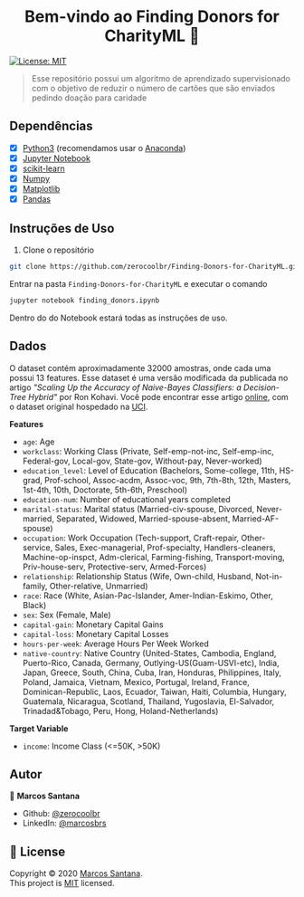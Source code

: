 
<h1 align="center">Bem-vindo ao Finding Donors for CharityML 👋</h1>
<p>
  <a href="LICENSE" target="_blank">
    <img alt="License: MIT" src="https://img.shields.io/badge/License-MIT-green.svg" />
  </a>
</p>

> Esse repositório possui um algoritmo de aprendizado supervisionado com o objetivo de reduzir o número de cartões que são enviados pedindo doação para caridade

## Dependências

- [x] [Python3](https://www.python.org/downloads/) (recomendamos usar o [Anaconda](https://www.anaconda.com/))
- [x] [Jupyter Notebook](https://jupyter.org/)
- [x] [scikit-learn](http://scikit-learn.org/stable/)
- [x] [Numpy](https://numpy.org/)
- [x] [Matplotlib](https://matplotlib.org/)
- [x] [Pandas](https://pandas.pydata.org/)

## Instruções de Uso

1. Clone o repositório
```sh
git clone https://github.com/zerocoolbr/Finding-Donors-for-CharityML.git
```

Entrar na pasta `Finding-Donors-for-CharityML` e executar o comando

```sh
jupyter notebook finding_donors.ipynb
```

Dentro do do Notebook estará todas as instruções de uso.

## Dados

O dataset contém aproximadamente 32000 amostras, onde cada uma possui 13 features. Esse dataset é uma versão modificada da publicada no artigo _"Scaling Up the Accuracy of Naive-Bayes Classifiers: a Decision-Tree Hybrid"_ por Ron Kohavi. Você pode encontrar esse artigo [online](https://www.aaai.org/Papers/KDD/1996/KDD96-033.pdf), com o dataset original hospedado na [UCI](https://archive.ics.uci.edu/ml/datasets/Census+Income).

**Features**

-   `age`: Age
-   `workclass`: Working Class (Private, Self-emp-not-inc, Self-emp-inc, Federal-gov, Local-gov, State-gov, Without-pay, Never-worked)
-   `education_level`: Level of Education (Bachelors, Some-college, 11th, HS-grad, Prof-school, Assoc-acdm, Assoc-voc, 9th, 7th-8th, 12th, Masters, 1st-4th, 10th, Doctorate, 5th-6th, Preschool)
-   `education-num`: Number of educational years completed
-   `marital-status`: Marital status (Married-civ-spouse, Divorced, Never-married, Separated, Widowed, Married-spouse-absent, Married-AF-spouse)
-   `occupation`: Work Occupation (Tech-support, Craft-repair, Other-service, Sales, Exec-managerial, Prof-specialty, Handlers-cleaners, Machine-op-inspct, Adm-clerical, Farming-fishing, Transport-moving, Priv-house-serv, Protective-serv, Armed-Forces)
-   `relationship`: Relationship Status (Wife, Own-child, Husband, Not-in-family, Other-relative, Unmarried)
-   `race`: Race (White, Asian-Pac-Islander, Amer-Indian-Eskimo, Other, Black)
-   `sex`: Sex (Female, Male)
-   `capital-gain`: Monetary Capital Gains
-   `capital-loss`: Monetary Capital Losses
-   `hours-per-week`: Average Hours Per Week Worked
-   `native-country`: Native Country (United-States, Cambodia, England, Puerto-Rico, Canada, Germany, Outlying-US(Guam-USVI-etc), India, Japan, Greece, South, China, Cuba, Iran, Honduras, Philippines, Italy, Poland, Jamaica, Vietnam, Mexico, Portugal, Ireland, France, Dominican-Republic, Laos, Ecuador, Taiwan, Haiti, Columbia, Hungary, Guatemala, Nicaragua, Scotland, Thailand, Yugoslavia, El-Salvador, Trinadad&Tobago, Peru, Hong, Holand-Netherlands)

**Target Variable**

-   `income`: Income Class (<=50K, >50K)

## Autor

👤 **Marcos Santana**

- Github: [@zerocoolbr](https://github.com/zerocoolbr)
- LinkedIn: [@marcosbrs](https://linkedin.com/in/marcosbrs)

## 📝 License

Copyright © 2020 [Marcos Santana](https://github.com/zerocoolbr).<br />
This project is [MIT](LICENSE) licensed.
